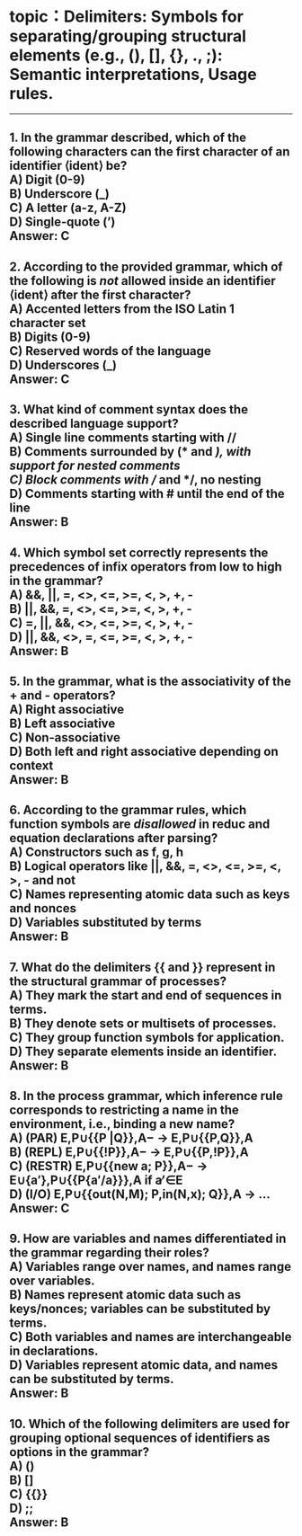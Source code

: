 # topic：Delimiters: Symbols for separating/grouping structural elements (e.g., (), [], {}, ., ;): Semantic interpretations, Usage rules.

---
**1. In the grammar described, which of the following characters can the first character of an identifier ⟨ident⟩ be?**  
A) Digit (0-9)  
B) Underscore (_)  
C) A letter (a-z, A-Z)  
D) Single-quote (’)  
**Answer:** C  
---

**2. According to the provided grammar, which of the following is *not* allowed inside an identifier ⟨ident⟩ after the first character?**  
A) Accented letters from the ISO Latin 1 character set  
B) Digits (0-9)  
C) Reserved words of the language  
D) Underscores (_)  
**Answer:** C  
---

**3. What kind of comment syntax does the described language support?**  
A) Single line comments starting with //  
B) Comments surrounded by (* and *), with support for nested comments  
C) Block comments with /* and */, no nesting  
D) Comments starting with # until the end of the line  
**Answer:** B  
---

**4. Which symbol set correctly represents the precedences of infix operators from low to high in the grammar?**  
A) &&, ||, =, <>, <=, >=, <, >, +, -  
B) ||, &&, =, <>, <=, >=, <, >, +, -  
C) =, ||, &&, <>, <=, >=, <, >, +, -  
D) ||, &&, <>, =, <=, >=, <, >, +, -  
**Answer:** B  
---

**5. In the grammar, what is the associativity of the + and - operators?**  
A) Right associative  
B) Left associative  
C) Non-associative  
D) Both left and right associative depending on context  
**Answer:** B  
---

**6. According to the grammar rules, which function symbols are *disallowed* in reduc and equation declarations after parsing?**  
A) Constructors such as f, g, h  
B) Logical operators like ||, &&, =, <>, <=, >=, <, >, - and not  
C) Names representing atomic data such as keys and nonces  
D) Variables substituted by terms  
**Answer:** B  
---

**7. What do the delimiters {{ and }} represent in the structural grammar of processes?**  
A) They mark the start and end of sequences in terms.  
B) They denote sets or multisets of processes.  
C) They group function symbols for application.  
D) They separate elements inside an identifier.  
**Answer:** B  
---

**8. In the process grammar, which inference rule corresponds to restricting a name in the environment, i.e., binding a new name?**  
A) (PAR) E,P∪{{P |Q}},A− → E,P∪{{P,Q}},A  
B) (REPL) E,P∪{{!P}},A− → E,P∪{{P,!P}},A  
C) (RESTR) E,P∪{{new a; P}},A− → E∪{a′},P∪{{P{a′/a}}},A if a′̸∈E  
D) (I/O) E,P∪{{out(N,M); P,in(N,x); Q}},A → …  
**Answer:** C  
---

**9. How are variables and names differentiated in the grammar regarding their roles?**  
A) Variables range over names, and names range over variables.  
B) Names represent atomic data such as keys/nonces; variables can be substituted by terms.  
C) Both variables and names are interchangeable in declarations.  
D) Variables represent atomic data, and names can be substituted by terms.  
**Answer:** B  
---

**10. Which of the following delimiters are used for grouping optional sequences of identifiers as options in the grammar?**  
A) ()  
B) []  
C) {{}}  
D) ;;  
**Answer:** B  
---